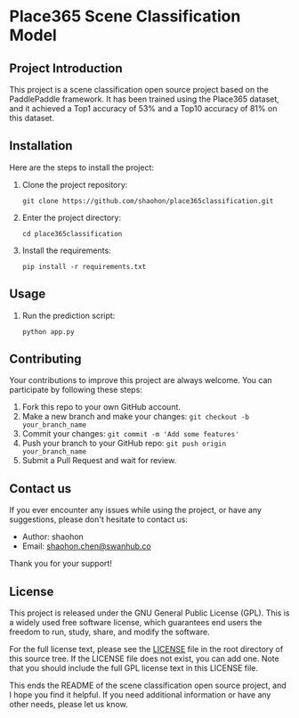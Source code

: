 # Place365 Scene Classification Model

## Project Introduction

This project is a scene classification open source project based on the PaddlePaddle framework. It has been trained using the Place365 dataset, and it achieved a Top1 accuracy of 53% and a Top10 accuracy of 81% on this dataset.

## Installation

Here are the steps to install the project:

1. Clone the project repository:

   ```shell
   git clone https://github.com/shaohon/place365classification.git
   ```

2. Enter the project directory:

   ```shell
   cd place365classification
   ```

3. Install the requirements:

   ```shell
   pip install -r requirements.txt
   ```

## Usage

1. Run the prediction script:

   ```shell
   python app.py
   ```

## Contributing

Your contributions to improve this project are always welcome. You can participate by following these steps:

1. Fork this repo to your own GitHub account.
2. Make a new branch and make your changes: `git checkout -b your_branch_name`
3. Commit your changes: `git commit -m 'Add some features'`
4. Push your branch to your GitHub repo: `git push origin your_branch_name`
5. Submit a Pull Request and wait for review.

## Contact us

If you ever encounter any issues while using the project, or have any suggestions, please don't hesitate to contact us:

- Author: shaohon
- Email: shaohon.chen@swanhub.co

Thank you for your support!

## License

This project is released under the GNU General Public License (GPL). This is a widely used free software license, which guarantees end users the freedom to run, study, share, and modify the software.

For the full license text, please see the [LICENSE](LICENSE) file in the root directory of this source tree. If the LICENSE file does not exist, you can add one. Note that you should include the full GPL license text in this LICENSE file.

This ends the README of the scene classification open source project, and I hope you find it helpful. If you need additional information or have any other needs, please let us know.